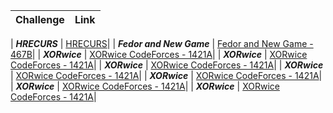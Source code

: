 | Challenge | Link |
| ------------------ | ------------------|

| ***HRECURS***  | [HRECURS](https://www.spoj.com/problems/HRECURS/en/)|
| ***Fedor and New Game***  | [Fedor and New Game - 467B](https://codeforces.com/contest/467/problem/B)|
| ***XORwice***  | [XORwice CodeForces - 1421A](https://codeforces.com/problemset/problem/1421/A)|
| ***XORwice***  | [XORwice CodeForces - 1421A](https://codeforces.com/problemset/problem/1421/A)|
| ***XORwice***  | [XORwice CodeForces - 1421A](https://codeforces.com/problemset/problem/1421/A)|
| ***XORwice***  | [XORwice CodeForces - 1421A](https://codeforces.com/problemset/problem/1421/A)|
| ***XORwice***  | [XORwice CodeForces - 1421A](https://codeforces.com/problemset/problem/1421/A)|
| ***XORwice***  | [XORwice CodeForces - 1421A](https://codeforces.com/problemset/problem/1421/A)|
| ***XORwice***  | [XORwice CodeForces - 1421A](https://codeforces.com/problemset/problem/1421/A)|
